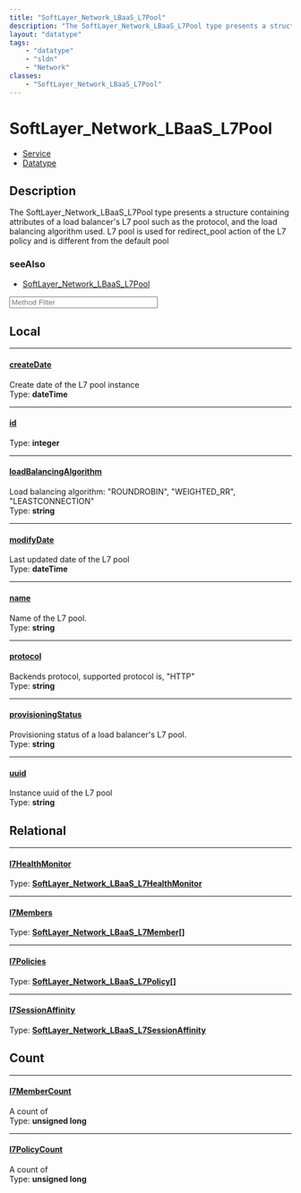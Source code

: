 ```yaml
---
title: "SoftLayer_Network_LBaaS_L7Pool"
description: "The SoftLayer_Network_LBaaS_L7Pool type presents a structure containing attributes of a load balancer's L7 pool such as... "
layout: "datatype"
tags:
    - "datatype"
    - "sldn"
    - "Network"
classes:
    - "SoftLayer_Network_LBaaS_L7Pool"
---
```


# SoftLayer_Network_LBaaS_L7Pool
<div id='service-datatype'>
    <ul id='sldn-reference-tabs'>
    <li id='service'> <a href='/reference/services/SoftLayer_Network_LBaaS_L7Pool' >Service</a></li>    <li id='datatype'> <a href='/reference/datatypes/SoftLayer_Network_LBaaS_L7Pool' >Datatype</a></li>
    </ul>
</div>

## Description 
The SoftLayer_Network_LBaaS_L7Pool type presents a structure containing attributes of a load balancer's L7 pool such as the protocol, and the load balancing algorithm used. L7 pool is used for redirect_pool action of the L7 policy and is different from the default pool 



### seeAlso

* [SoftLayer_Network_LBaaS_L7Pool](/reference/services/SoftLayer_Network_LBaaS_L7Pool )




<!-- Service Filer BEGIN -->
<div class="view-filters">
        <div class="clearfix">
            <div class="search-input-box">
                <input placeholder="Method Filter" onkeyup="titleSearch(inputId='prop-input', divId='properties', elementClass='prop-row')" 
                    type="text" id="prop-input" value="" size="30" maxlength="128" class="form-text">
            </div>
        </div>
</div>
<!-- Service Filer END -->

<div id="properties" class="content">
<div id="localProperties" class="prop-content" >

## Local
-----
[createDate]: #createdate
#### [createDate]
Create date of the L7 pool instance  
<span class="type-label">Type: </span>**dateTime**

-----
[id]: #id
#### [id]
  
<span class="type-label">Type: </span>**integer**

-----
[loadBalancingAlgorithm]: #loadbalancingalgorithm
#### [loadBalancingAlgorithm]
Load balancing algorithm: "ROUNDROBIN", "WEIGHTED_RR", "LEASTCONNECTION"  
<span class="type-label">Type: </span>**string**

-----
[modifyDate]: #modifydate
#### [modifyDate]
Last updated date of the L7 pool  
<span class="type-label">Type: </span>**dateTime**

-----
[name]: #name
#### [name]
Name of the L7 pool.  
<span class="type-label">Type: </span>**string**

-----
[protocol]: #protocol
#### [protocol]
Backends protocol, supported protocol is, "HTTP"  
<span class="type-label">Type: </span>**string**

-----
[provisioningStatus]: #provisioningstatus
#### [provisioningStatus]
Provisioning status of a load balancer's L7 pool.  
<span class="type-label">Type: </span>**string**

-----
[uuid]: #uuid
#### [uuid]
Instance uuid of the L7 pool  
<span class="type-label">Type: </span>**string**

</div>
<!-- LOCAL PROPERTY END -->

<div id="relationalProperties"  class="prop-content" >

## Relational
-----
[l7HealthMonitor]: #l7healthmonitor
#### [l7HealthMonitor]
  
<span class="type-label">Type: </span>**<a href='/reference/datatypes/SoftLayer_Network_LBaaS_L7HealthMonitor'>SoftLayer_Network_LBaaS_L7HealthMonitor </a>**

-----
[l7Members]: #l7members
#### [l7Members]
  
<span class="type-label">Type: </span>**<a href='/reference/datatypes/SoftLayer_Network_LBaaS_L7Member'>SoftLayer_Network_LBaaS_L7Member[] </a>**

-----
[l7Policies]: #l7policies
#### [l7Policies]
  
<span class="type-label">Type: </span>**<a href='/reference/datatypes/SoftLayer_Network_LBaaS_L7Policy'>SoftLayer_Network_LBaaS_L7Policy[] </a>**

-----
[l7SessionAffinity]: #l7sessionaffinity
#### [l7SessionAffinity]
  
<span class="type-label">Type: </span>**<a href='/reference/datatypes/SoftLayer_Network_LBaaS_L7SessionAffinity'>SoftLayer_Network_LBaaS_L7SessionAffinity </a>**


## Count

-----
[l7MemberCount]: #l7membercount
#### [l7MemberCount]
A count of    
<span class="type-label">Type: </span>**unsigned long**


-----
[l7PolicyCount]: #l7policycount
#### [l7PolicyCount]
A count of    
<span class="type-label">Type: </span>**unsigned long**

</div>



